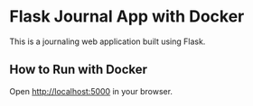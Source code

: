 #  Flask Journal App with Docker

This is a journaling web application built using Flask.

## How to Run with Docker



Open [http://localhost:5000](http://localhost:5000) in your browser.

